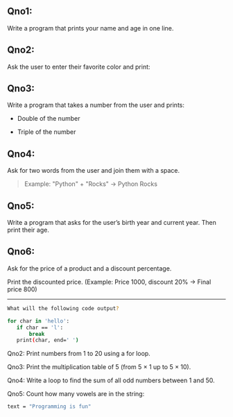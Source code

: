 ## Qno1:
Write a program that prints your name and age in one line.



## Qno2:
Ask the user to enter their favorite color and print:

## Qno3:
Write a program that takes a number from the user and prints:

- Double of the number

- Triple of the number

## Qno4:
Ask for two words from the user and join them with a space.

>Example: "Python" + "Rocks" → Python Rocks

## Qno5:
Write a program that asks for the user’s birth year and current year. Then print their age.

## Qno6:
Ask for the price of a product and a discount percentage.

Print the discounted price.
(Example: Price 1000, discount 20% → Final price 800)





---

```bash
What will the following code output?

for char in 'hello':
   if char == 'l':
       break
   print(char, end=' ')
   ```


Qno2: Print numbers from 1 to 20 using a for loop.

Qno3: Print the multiplication table of 5 (from 5 × 1 up to 5 × 10).

Qno4: Write a loop to find the sum of all odd numbers between 1 and 50.

Qno5: Count how many vowels are in the string:
```bash
text = "Programming is fun"
```